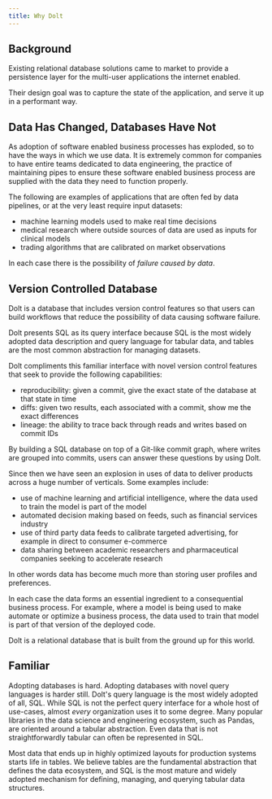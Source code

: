 ```yaml
---
title: Why Dolt
---
```


## Background
Existing relational database solutions came to market to provide a persistence layer for the multi-user applications the internet enabled.

Their design goal was to capture the state of the application, and serve it up in a performant way.

## Data Has Changed, Databases Have Not
As adoption of software enabled business processes has exploded, so to have the ways in which we use data. It is extremely common for companies to have entire teams dedicated to data engineering, the practice of maintaining pipes to ensure these software enabled business process are supplied with the data they need to function properly.

The following are examples of applications that are often fed by data pipelines, or at the very least require input datasets:
- machine learning models used to make real time decisions
- medical research where outside sources of data are used as inputs for clinical models
- trading algorithms that are calibrated on market observations

In each case there is the possibility of _failure caused by data_.

## Version Controlled Database
Dolt is a database that includes version control features so that users can build workflows that reduce the possibility of data causing software failure.

Dolt presents SQL as its query interface because SQL is the most widely adopted data description and query language for tabular data, and tables are the most common abstraction for managing datasets.

Dolt compliments this familiar interface with novel version control features that seek to provide the following capabilities:
- reproducibility: given a commit, give the exact state of the database at that state in time
- diffs: given two results, each associated with a commit, show me the exact differences
- lineage: the ability to trace back through reads and writes based on commit IDs

By building a SQL database on top of a Git-like commit graph, where writes are grouped into commits, users can answer these questions by using Dolt.







Since then we have seen an explosion in uses of data to deliver products across a huge number of verticals. Some examples include:
- use of machine learning and artificial intelligence, where the data used to train the model is part of the model
- automated decision making based on feeds, such as financial services industry
- use of third party data feeds to calibrate targeted advertising, for example in direct to consumer e-commerce
- data sharing between academic researchers and pharmaceutical companies seeking to accelerate research

In other words data has become much more than storing user profiles and preferences.

In each case the data forms an essential ingredient to a consequential business process. For example, where a model is being used to make automate or optimize a business process, the data used to train that model is part of that version of the deployed code.

Dolt is a relational database that is built from the ground up for this world.

## Familiar
Adopting databases is hard. Adopting databases with novel query languages is harder still. Dolt's query language is the most widely adopted of all, SQL. While SQL is not the perfect query interface for a whole host of use-cases, almost _every_ organization uses it to some degree. Many popular libraries in the data science and engineering ecosystem, such as Pandas, are oriented around a tabular abstraction. Even data that is not straightforwardly tabular can often be represented in SQL.

Most data that ends up in highly optimized layouts for production systems starts life in tables. We believe tables are the fundamental abstraction that defines the data ecosystem, and SQL is the most mature and widely adopted mechanism for defining, managing, and querying tabular data structures.
